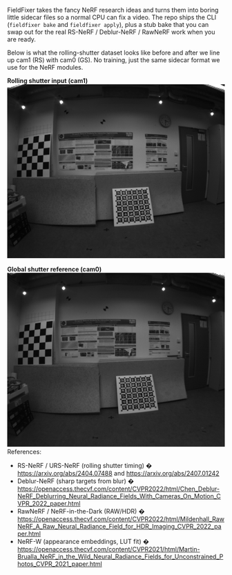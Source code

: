 ﻿FieldFixer takes the fancy NeRF research ideas and turns them into boring little sidecar files so a normal CPU can fix a video. The repo ships the CLI (`fieldfixer bake` and `fieldfixer apply`), plus a stub bake that you can swap out for the real RS-NeRF / Deblur-NeRF / RawNeRF work when you are ready.

Below is what the rolling-shutter dataset looks like before and after we line up cam1 (RS) with cam0 (GS). No training, just the same sidecar format we use for the NeRF modules.

**Rolling shutter input (cam1)**
![](readme_dat/seq4_rs_frame.png)

**Global shutter reference (cam0)**
![](readme_dat/seq4_gs_frame.png)
References:
- RS-NeRF / URS-NeRF (rolling shutter timing) � https://arxiv.org/abs/2404.07488 and https://arxiv.org/abs/2407.01242
- Deblur-NeRF (sharp targets from blur) � https://openaccess.thecvf.com/content/CVPR2022/html/Chen_Deblur-NeRF_Deblurring_Neural_Radiance_Fields_With_Cameras_On_Motion_CVPR_2022_paper.html
- RawNeRF / NeRF-in-the-Dark (RAW/HDR) � https://openaccess.thecvf.com/content/CVPR2022/html/Mildenhall_RawNeRF_A_Raw_Neural_Radiance_Field_for_HDR_Imaging_CVPR_2022_paper.html
- NeRF-W (appearance embeddings, LUT fit) � https://openaccess.thecvf.com/content/CVPR2021/html/Martin-Brualla_NeRF_in_the_Wild_Neural_Radiance_Fields_for_Unconstrained_Photos_CVPR_2021_paper.html
